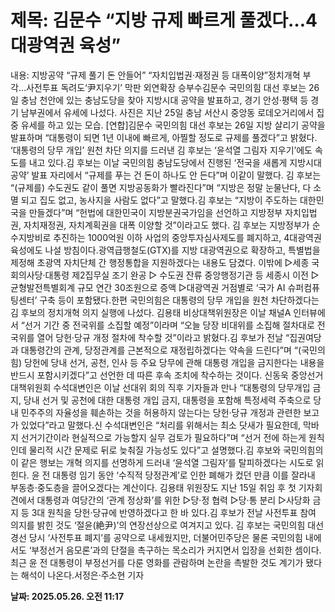 # **제목: 김문수 “지방 규제 빠르게 풀겠다…4대광역권 육성”**

  내용: 지방공약 “규제 풀기 돈 안들어” “자치입법권·재정권 등 대폭이양”정치개혁 부각…사전투표 독려도‘尹지우기’ 막판 외연확장 승부수김문수 국민의힘 대선 후보는 26일 충남 천안에 있는 충남도당을 찾아 지방시대 공약을 발표하고, 경기 안성·평택 등 경기 남부권에서 유세에 나섰다. 사진은 지난 25일 충남 서산시 중앙동 로데오거리에서 집중 유세를 하고 있는 모습.  [연합]김문수 국민의힘 대선 후보는 26일 지방 살리기 공약을 발표하며 “대통령이 되면 1년 이내에 빠르게, 아찔할 정도로 규제를 풀겠다”고 밝혔다. ‘대통령의 당무 개입’ 원천 차단 의지를 드러낸 김 후보는 ‘윤석열 그림자 지우기’에도 속도를 내고 있다.김 후보는 이날 국민의힘 충남도당에서 진행된 ‘전국을 새롭게 지방시대 공약’ 발표 자리에서 “규제를 푸는 건 돈이 하나도 안 든다”며 이같이 말했다. 김 후보는 “(규제를) 수도권도 같이 풀면 지방공동화가 빨라진다”며 “지방은 정말 눈물난다, 다 소멸 되고 집도 없고, 농사지을 사람도 없다”고 말했다.김 후보는 “지방이 주도하는 대한민국을 만들겠다”며 “헌법에 대한민국이 지방분권국가임을 선언하고 지방정부 자치입법권, 자치재정권, 자치계획권을 대폭 이양할 것”이라고도 했다. 김 후보는 지방정부가 순수지방비로 추진하는 1000억원 이하 사업의 중앙투자심사제도를 폐지하고, 4대광역권 육성에도 나설 방침이다.광역급행철도(GTX)를 지방 대광역권으로 확장하고, 특별법을 제정해 초광역 자치단체 간 행정통합을 지원하겠다는 내용도 담겼다. 이밖에 ▷세종 국회의사당·대통령 제2집무실 조기 완공 ▷ 수도권 잔류 중앙행정기관 등 세종시 이전 ▷균형발전특별회계 규모 연간 30조원으로 증액 ▷대광역권 거점별로 ‘국가 AI 슈퍼컴퓨팅센터’ 구축 등이 포함됐다.한편 국민의힘은 대통령의 당무 개입을 원천 차단하겠다는 김 후보의 정치개혁 의지 실행에 나섰다. 김용태 비상대책위원장은 이날 채널A 인터뷰에서 “선거 기간 중 전국위를 소집할 예정”이라며 “오늘 당장 비대위를 소집해 절차대로 전국위를 열어 당헌·당규 개정 절차에 착수할 것”이라고 밝혔다.김 후보가 전날 “집권여당과 대통령간의 관계, 당정관계를 근본적으로 재정립하겠다는 약속을 드린다”며 “(국민의힘) 당헌에 당내 선거, 공천, 인사 등 주요 당무에 관해 대통령 개입을 금지한다는 내용을 반드시 포함시키겠다”고 선언한 데 따른 후속 조치에 착수하는 것이다. 신동욱 중앙선거대책위원회 수석대변인은 이날 선대위 회의 직후 기자들과 만나 “대통령의 당무개입 금지, 당내 선거 및 공천에 대한 대통령 개입 금지, 대통령을 포함해 특정세력 주축으로 당내 민주주의 자율성을 훼손하는 것을 허용하지 않는다는 당헌·당규 개정과 관련한 보고가 있었다”라고 말했다.신 수석대변인은 “처리를 위해서는 최소 닷새가 필요한데, 막바지 선거기간이라 현실적으로 가능할지 실무 검토가 필요하다”며 “선거 전에 하는게 원칙인데 물리적 시간 문제로 뒤로 늦춰질 가능성도 있다”고 설명했다.김 후보와 국민의힘의 이 같은 행보는 개혁 의지를 선명하게 드러내 ‘윤석열 그림자’를 탈피하겠다는 시도로 읽힌다. 윤 전 대통령 임기 동안 ‘수직적 당정관계’로 인한 폐해가 컸던 만큼 이를 잘라내 부동층·중도층을 끌어오겠다는 계산이다. 김용태 위원장도 지난 15일 취임 후 첫 기자회견에서 대통령과 여당간의 ‘관계 정상화’를 위한 ▷당·정 협력 ▷당·통 분리 ▷사당화 금지 등 3대 원칙을 당헌·당규에 반영하겠다고 한 바 있다.김 후보가 전날 사전투표 참여 의지를 밝힌 것도 ‘절윤(絶尹)’의 연장선상으로 여겨지고 있다. 김 후보는 국민의힘 대선 경선 당시 ‘사전투표 폐지’를 공약으로 내세웠지만, 더불어민주당은 물론 국민의힘 내에서도 ‘부정선거 음모론’과의 단절을 촉구하는 목소리가 커지면서 입장을 선회한 셈이다. 최근 윤 전 대통령이 부정선거를 다룬 영화를 관람하며 논란을 촉발한 것도 계기가 됐다는 해석이 나온다.서정은·주소현 기자

  **날짜: 2025.05.26. 오전 11:17**